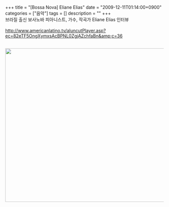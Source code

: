 +++
title = "[Bossa Nova] Eliane Elias"
date = "2009-12-11T01:14:00+0900"
categories = ["음악"]
tags = []
description = ""
+++
<span class="copyright_entry" style="display:block;" title="[Bossa Nova] Eliane Elias@@**@@http://shed.egloos.com/2021440"></span>브라질 출신 보사노바 피아니스트, 가수, 작곡가 Eliane Elias 인터뷰
<br>
<br>
<a href="http://www.americanlatino.tv/aluncutPlayer.asp?ec=82eTF5OngXymxsAcBPNL0ZgjAZchfaBn&amp;c=36">http://www.americanlatino.tv/aluncutPlayer.asp?ec=82eTF5OngXymxsAcBPNL0ZgjAZchfaBn&amp;c=36</a>
<br>
<br>
<div style="text-align: left;">
 <img border="0" onmouseover="this.style.cursor='pointer'" alt="" src="/attachment/2021440_1.png" width="600" height="487.541345094" onclick="Control.Modal.openDialog(this, event, 'http://pds16.egloos.com/pds/200912/11/82/a0003782_4b211e4a7c221.png', 907, 737);">
 <br>
</div>
<br> 
<!--
       <rdf:RDF xmlns:rdf="http://www.w3.org/1999/02/22-rdf-syntax-ns#"
		    xmlns:dc="http://purl.org/dc/elements/1.1/"
		    xmlns:trackback="http://madskills.com/public/xml/rss/module/trackback/">
       <rdf:Description
	        rdf:about="http://shed.egloos.com/2021440"
	        dc:identifier="http://shed.egloos.com/2021440"
	        dc:title="[Bossa Nova] Eliane Elias"
	        trackback:ping="http://shed.egloos.com/tb/2021440"/>
       </rdf:RDF>
       -->

<ul></ul>